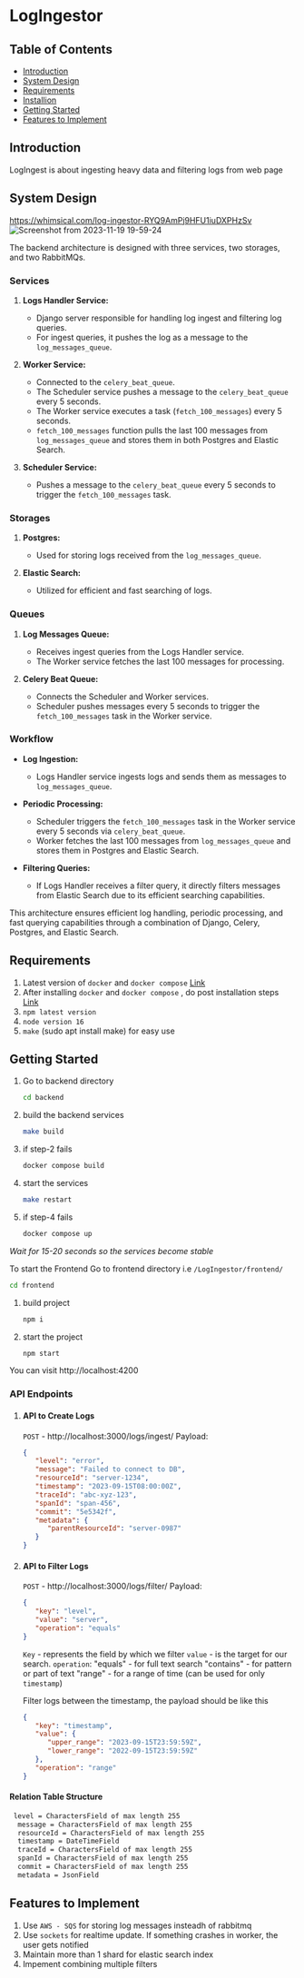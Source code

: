 

# LogIngestor

## Table of Contents

- [Introduction](#introduction)
- [System Design](#sytemdesign)
- [Requirements](#requirements)
- [Installion](#installation)
- [Getting Started](#gettingstarted)
- [Features to Implement](#advanced-features)

## Introduction
LogIngest is about ingesting heavy data and filtering logs from web page

## System Design
https://whimsical.com/log-ingestor-RYQ9AmPj9HFU1iuDXPHzSv
![Screenshot from 2023-11-19 19-59-24](https://github.com/Gangadhar454/LogIngestor/assets/36883246/3e0daf36-b085-402c-a071-0fb596c8d485)

The backend architecture is designed with three services, two storages, and two RabbitMQs.

### Services

1. **Logs Handler Service:**
   - Django server responsible for handling log ingest and filtering log queries.
   - For ingest queries, it pushes the log as a message to the `log_messages_queue`.

2. **Worker Service:**
   - Connected to the `celery_beat_queue`.
   - The Scheduler service pushes a message to the `celery_beat_queue` every 5 seconds.
   - The Worker service executes a task (`fetch_100_messages`) every 5 seconds.
   - `fetch_100_messages` function pulls the last 100 messages from `log_messages_queue` and stores them in both Postgres and Elastic Search.

3. **Scheduler Service:**
   - Pushes a message to the `celery_beat_queue` every 5 seconds to trigger the `fetch_100_messages` task.

### Storages

1. **Postgres:**
   - Used for storing logs received from the `log_messages_queue`.

2. **Elastic Search:**
   - Utilized for efficient and fast searching of logs.

### Queues

1. **Log Messages Queue:**
   - Receives ingest queries from the Logs Handler service.
   - The Worker service fetches the last 100 messages for processing.

2. **Celery Beat Queue:**
   - Connects the Scheduler and Worker services.
   - Scheduler pushes messages every 5 seconds to trigger the `fetch_100_messages` task in the Worker service.

### Workflow

- **Log Ingestion:**
  - Logs Handler service ingests logs and sends them as messages to `log_messages_queue`.

- **Periodic Processing:**
  - Scheduler triggers the `fetch_100_messages` task in the Worker service every 5 seconds via `celery_beat_queue`.
  - Worker fetches the last 100 messages from `log_messages_queue` and stores them in Postgres and Elastic Search.

- **Filtering Queries:**
  - If Logs Handler receives a filter query, it directly filters messages from Elastic Search due to its efficient searching capabilities.

This architecture ensures efficient log handling, periodic processing, and fast querying capabilities through a combination of Django, Celery, Postgres, and Elastic Search.


## Requirements
1. Latest version of `docker` and `docker compose` [Link](https://docs.docker.com/engine/install/ubuntu/)
2. After installing `docker` and `docker compose` , do post installation steps [Link](https://docs.docker.com/engine/install/ubuntu/)
3. `npm latest version`
4. `node version 16`
5. `make` (sudo apt install make) for easy use

## Getting Started
1. Go to backend directory
   ```bash
   cd backend
2. build the backend services
   ```bash
   make build
3. if step-2 fails
   ```bash
   docker compose build
4. start the services
   ```bash
   make restart
5. if step-4 fails
   ```bash
   docker compose up
 *Wait for 15-20 seconds so the services become stable*

 To start the Frontend 
 Go to frontend directory i.e `/LogIngestor/frontend/`
 ```bash
 cd frontend
 ```
 1. build project
    ```bash
    npm i
 2. start the project
    ```bash
    npm start
 You can visit http://localhost:4200

 ### API Endpoints
 1. #### API to Create Logs
    `POST` - http://localhost:3000/logs/ingest/
    Payload:
    
    ```json
    {
       "level": "error",
       "message": "Failed to connect to DB",
       "resourceId": "server-1234",
       "timestamp": "2023-09-15T08:00:00Z",
       "traceId": "abc-xyz-123",
       "spanId": "span-456",
       "commit": "5e5342f",
       "metadata": {
          "parentResourceId": "server-0987"
       }
    }
    ```
 2. #### API to Filter Logs
    `POST` - http://localhost:3000/logs/filter/
    Payload:
    
    ```json
    {
       "key": "level",
       "value": "server",
       "operation": "equals"
    }
    ```
    `Key` - represents the field by which we filter
    `value` - is the target for our search.
    `operation`:
       "equals" - for full text search
       "contains" - for pattern or part of text
       "range" - for a range of time (can be used for only `timestamp`)

    Filter logs between the timestamp, the payload should be like this
    ```json
    {
       "key": "timestamp",
       "value": {
          "upper_range": "2023-09-15T23:59:59Z",
          "lower_range": "2022-09-15T23:59:59Z"
       },
       "operation": "range"
    }
    ```
  #### Relation Table Structure
  ```bash
   level = CharactersField of max length 255
    message = CharactersField of max length 255
    resourceId = CharactersField of max length 255
    timestamp = DateTimeField
    traceId = CharactersField of max length 255
    spanId = CharactersField of max length 255
    commit = CharactersField of max length 255
    metadata = JsonField
  ```

## Features to Implement
1. Use `AWS - SQS` for storing log messages insteadh of rabbitmq
2. Use `sockets` for realtime update. If something crashes in worker, the user gets notified
3. Maintain more than 1 shard for elastic search index
4. Impement combining multiple filters
